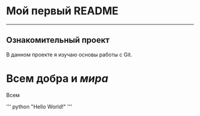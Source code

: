 # Мой первый README

---

## Ознакомительный проект 

В данном проекте я изучаю основы работы с Git.

# Всем __добра__ и *мира*

Всем 

''' python
"Hello World!"
'''